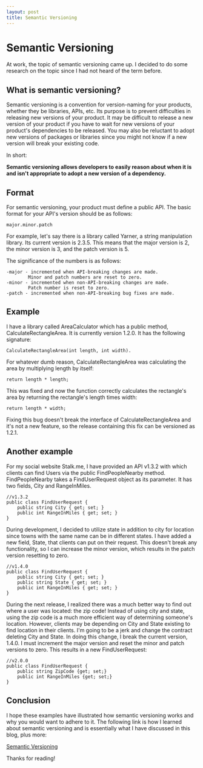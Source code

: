 ```yaml
---
layout: post
title: Semantic Versioning
---
```


# Semantic Versioning

At work, the topic of semantic versioning came up. I decided to do some research on the topic since I had not heard of the term before. 

## What is semantic versioning?

Semantic versioning is a convention for version-naming for your products, whether they be libraries, APIs, etc. Its purpose is to prevent difficulties in releasing new versions of your product. It may be difficult to release a new version of your product if you have to wait for new versions of your product's dependencies to be released. You may also be reluctant to adopt new versions of packages or libraries since you might not know if a new version will break your existing code. 

In short:

**Semantic versioning allows developers to easily reason about when it is and isn't appropriate to adopt a new version of a dependency.**

## Format

For semantic versioning, your product must define a public API. The basic format for your API's version should be as follows:

	major.minor.patch

For example, let's say there is a library called Yarner, a string manipulation library. Its current version is 2.3.5. This means that the major version is 2, the minor version is 3, and the patch version is 5.

The significance of the numbers is as follows:  

	-major - incremented when API-breaking changes are made.
			Minor and patch numbers are reset to zero.
	-minor - incremented when non-API-breaking changes are made.
			Patch number is reset to zero.
	-patch - incremented when non-API-breaking bug fixes are made.

## Example

I have a library called AreaCalculator which has a public method, CalculateRectangleArea. It is currently version 1.2.0. It has the following signature: 

	CalculateRectangleArea(int length, int width).  

For whatever dumb reason, CalculateRectangleArea was calculating the area by multiplying length by itself:

	return length * length;
 
This was fixed and now the function correctly calculates the rectangle's area by returning the rectangle's length times width:
	
	return length * width;

Fixing this bug doesn't break the interface of CalculateRectangleArea and it's not a new feature, so the release containing this fix can be versioned as 1.2.1.

## Another example

For my social website Stalk.me, I have provided an API v1.3.2 with which clients can find Users via the public FindPeopleNearby method. FindPeopleNearby takes a FindUserRequest object as its parameter. It has two fields, City and RangeInMiles.

	//v1.3.2
	public class FindUserRequest {
		public string City { get; set; }
		public int RangeInMiles { get; set; }
	}

During development, I decided to utilize state in addition to city for location since towns with the same name can be in different states. I have added a new field, State, that clients can put on their request. This doesn't break any functionality, so I can increase the minor version, which results in the patch version resetting to zero.

	//v1.4.0
	public class FindUserRequest {
		public string City { get; set; }
		public string State { get; set; }
		public int RangeInMiles { get; set; }
	}

During the next release, I realized there was a much better way to find out where a user was located: the zip code! Instead of using city and state, using the zip code is a much more efficient way of determining someone's location. However, clients may be depending on City and State existing to find location in their clients. I'm going to be a jerk and change the contract deleting City and State. In doing this change, I break the current version, 1.4.0. I must increment the major version and reset the minor and patch versions to zero. This results in a new FindUserRequest:  

	//v2.0.0
	public class FindUserRequest {
		public string ZipCode {get; set;}
		public int RangeInMiles {get; set;}
	}

## Conclusion

I hope these examples have illustrated how semantic versioning works and why you would want to adhere to it. The following link is how I learned about semantic versioning and is essentially what I have discussed in this blog, plus more:

[Semantic Versioning](http://semver.org)

Thanks for reading!
